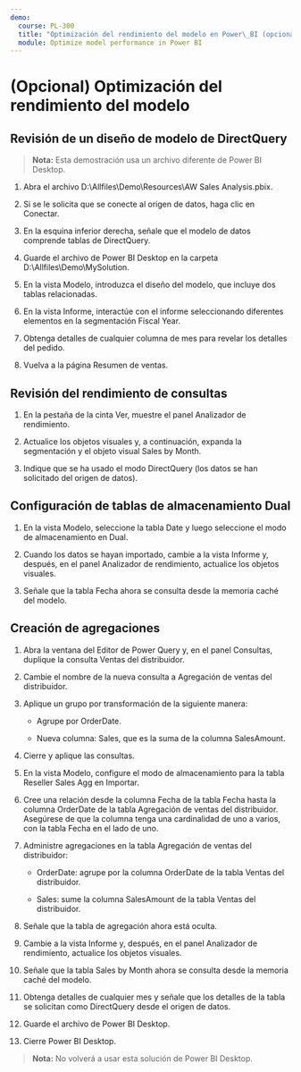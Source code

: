```yaml
---
demo:
  course: PL-300
  title: "Optimización del rendimiento del modelo en Power\_BI (opcional)"
  module: Optimize model performance in Power BI
---
```


# (Opcional) Optimización del rendimiento del modelo

## Revisión de un diseño de modelo de DirectQuery

> **Nota:** Esta demostración usa un archivo diferente de Power BI Desktop.

1. Abra el archivo D:\Allfiles\Demo\Resources\AW Sales Analysis.pbix.

1. Si se le solicita que se conecte al origen de datos, haga clic en Conectar.

1. En la esquina inferior derecha, señale que el modelo de datos comprende tablas de DirectQuery.

1. Guarde el archivo de Power BI Desktop en la carpeta D:\Allfiles\Demo\MySolution.

1. En la vista Modelo, introduzca el diseño del modelo, que incluye dos tablas relacionadas.

1. En la vista Informe, interactúe con el informe seleccionando diferentes elementos en la segmentación Fiscal Year.

1. Obtenga detalles de cualquier columna de mes para revelar los detalles del pedido.

1. Vuelva a la página Resumen de ventas.

## Revisión del rendimiento de consultas

1. En la pestaña de la cinta Ver, muestre el panel Analizador de rendimiento.

1. Actualice los objetos visuales y, a continuación, expanda la segmentación y el objeto visual Sales by Month.

1. Indique que se ha usado el modo DirectQuery (los datos se han solicitado del origen de datos).

## Configuración de tablas de almacenamiento Dual

1. En la vista Modelo, seleccione la tabla Date y luego seleccione el modo de almacenamiento en Dual.

1. Cuando los datos se hayan importado, cambie a la vista Informe y, después, en el panel Analizador de rendimiento, actualice los objetos visuales.

1. Señale que la tabla Fecha ahora se consulta desde la memoria caché del modelo.

## Creación de agregaciones

1. Abra la ventana del Editor de Power Query y, en el panel Consultas, duplique la consulta Ventas del distribuidor.

1. Cambie el nombre de la nueva consulta a Agregación de ventas del distribuidor.

1. Aplique un grupo por transformación de la siguiente manera:

    - Agrupe por OrderDate.

    - Nueva columna: Sales, que es la suma de la columna SalesAmount.

1. Cierre y aplique las consultas.

1. En la vista Modelo, configure el modo de almacenamiento para la tabla Reseller Sales Agg en Importar.

1. Cree una relación desde la columna Fecha de la tabla Fecha hasta la columna OrderDate de la tabla Agregación de ventas del distribuidor. Asegúrese de que la columna tenga una cardinalidad de uno a varios, con la tabla Fecha en el lado de uno.

1. Administre agregaciones en la tabla Agregación de ventas del distribuidor:

    - OrderDate: agrupe por la columna OrderDate de la tabla Ventas del distribuidor.

    - Sales: sume la columna SalesAmount de la tabla Ventas del distribuidor.

1. Señale que la tabla de agregación ahora está oculta.

1. Cambie a la vista Informe y, después, en el panel Analizador de rendimiento, actualice los objetos visuales.

1. Señale que la tabla Sales by Month ahora se consulta desde la memoria caché del modelo.

1. Obtenga detalles de cualquier mes y señale que los detalles de la tabla se solicitan como DirectQuery desde el origen de datos.

1. Guarde el archivo de Power BI Desktop.

1. Cierre Power BI Desktop.

> **Nota:** No volverá a usar esta solución de Power BI Desktop.

